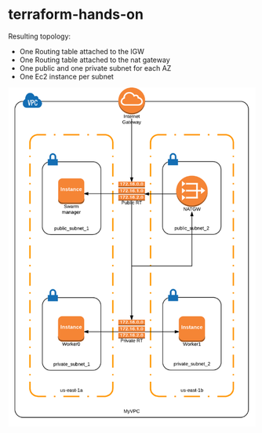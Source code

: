 # terraform-hands-on
Resulting topology:
</br>

* One Routing table attached to the IGW
* One Routing table attached to the nat gateway
* One public and one private subnet for each AZ 
* One Ec2 instance per subnet

![Alt text](/diagram.png?raw=true "Optional Title")
